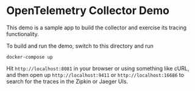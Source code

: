 # OpenTelemetry Collector Demo

This demo is a sample app to build the collector and exercise its tracing functionality.

To build and run the demo, switch to this directory and run

`docker-compose up`

Hit `http://localhost:8081` in your browser or using something like cURL, and then open
up `http://localhost:9411` or `http://localhost:16686` to search for the traces in the
Zipkin or Jaeger UIs.